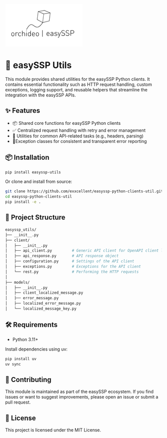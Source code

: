 ![easyssp-logo-light](https://raw.githubusercontent.com/exxcellent/easyssp-auth-client-python/refs/heads/master/images/logo-light.png#gh-light-mode-only)

# 🔧 easySSP Utils

This module provides shared utilities for the easySSP Python clients. It contains essential functionality such as HTTP
request handling, custom exceptions, logging support, and reusable helpers that streamline the integration with the
easySSP APIs.

## ✨ Features

- 📦 Shared core functions for easySSP Python clients
- ✅ Centralized request handling with retry and error management
- 🧰 Utilities for common API-related tasks (e.g., headers, parsing)
- 🚨Exception classes for consistent and transparent error reporting

## 📦 Installation

```bash
pip install easyssp-utils
```

Or clone and install from source:

```bash
git clone https://github.com/exxcellent/easyssp-python-clients-util.git
cd easyssp-python-clients-util
pip install -e .
```

## 📁 Project Structure

```bash
easyssp_utils/
├── __init__.py
├── client/
│   ├── __init__.py
│   ├── api_client.py         # Generic API client for OpenAPI client library builds
│   ├── api_response.py       # API response object
│   ├── configuration.py      # Settings of the API client
│   ├── exceptions.py         # Exceptions for the API client
│   └── rest.py               # Performing the HTTP requests
│
├── models/
│   ├── __init__.py
│   ├── client_localized_message.py       
│   ├── error_message.py        
│   ├── localized_error_message.py        
│   └── localized_message_key.py          
```

## 🛠️ Requirements

- Python 3.11+

Install dependencies using uv:

```bash
pip install uv
uv sync
```

## 🤝 Contributing

This module is maintained as part of the easySSP ecosystem. If you find issues or want to suggest improvements, please
open an issue or submit a pull request.

## 📄 License

This project is licensed under the MIT License.